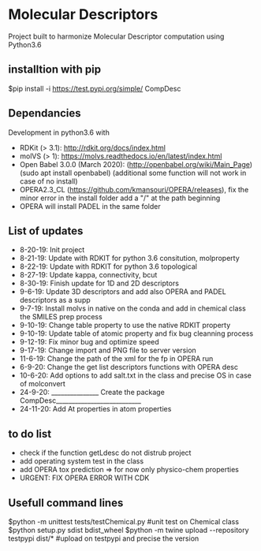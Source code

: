 # Molecular Descriptors
Project built to harmonize Molecular Descriptor computation using Python3.6

## installtion with pip
$pip install -i https://test.pypi.org/simple/ CompDesc

## Dependancies
Development in python3.6 with
- RDKit (> 3.1): http://rdkit.org/docs/index.html
- molVS (> 1): https://molvs.readthedocs.io/en/latest/index.html
- Open Babel 3.0.0 (March 2020): (http://openbabel.org/wiki/Main_Page) (sudo apt install openbabel) 
(additional some function will not work in case of no install)
- OPERA2.3_CL (https://github.com/kmansouri/OPERA/releases), fix the minor error in the install folder add a "/" at the path beginning
- OPERA will install PADEL in the same folder

## List of updates
- 8-20-19: Init project
- 8-21-19: Update with RDKIT for python 3.6 consitution, molproperty
- 8-22-19: Update with RDKIT for python 3.6 topological
- 8-27-19: Update kappa, connectivity, bcut
- 8-30-19: Finish update for 1D and 2D descriptors
- 9-6-19: Update 3D descriptors and add also OPERA and PADEL descriptors as a supp
- 9-7-19: Install molvs in native on the conda and add in chemical class the SMILES prep process
- 9-10-19: Change table property to use the native RDKIT property
- 9-10-19: Update table of atomic property and fix bug cleanning process
- 9-12-19: Fix minor bug and optimize speed
- 9-17-19: Change import and PNG file to server version
- 11-6-19: Change the path of the xml for the fp in OPERA run
- 6-9-20: Change the get list descriptors functions with OPERA desc
- 10-6-20: Add options to add salt.txt in the class and precise OS in case of molconvert
- 24-9-20: _______________ Create the package CompDesc___________________________
- 24-11-20: Add At properties in atom properties


## to do list
- check if the function getLdesc do not distrub project 
- add operating system test in the class
- add OPERA tox prediction => for now only physico-chem properties
- URGENT: FIX OPERA ERROR WITH CDK


## Usefull command lines
$python -m unittest tests/testChemical.py #unit test on Chemical class
$python setup.py sdist bdist_wheel
$python -m twine upload --repository testpypi dist/* #upload on testpypi and precise the version